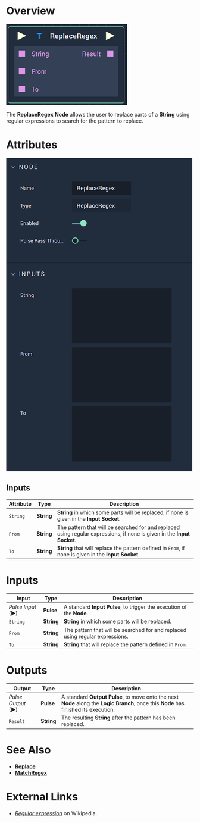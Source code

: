 # Overview

![The ReplaceRegex Node.](../../.gitbook/assets/replaceregexnode.png)

The **ReplaceRegex** **Node** allows the user to replace parts of a **String** using regular expressions to search for the pattern to replace. 

# Attributes

![The ReplaceRegex Node Attributes.](../../.gitbook/assets/replaceregexattributes.png)

## Inputs

|Attribute|Type|Description|
|---|---|---|
| `String` | **String** | **String** in which some parts will be replaced, if none is given in the **Input Socket**. |
| `From` | **String** | The pattern that will be searched for and replaced using regular expressions, if none is given in the **Input Socket**. |
| `To` | **String** | **String** that will replace the pattern defined in `From`, if none is given in the **Input Socket**. |

# Inputs

|Input|Type|Description|
|---|---|---|
|*Pulse Input* (►)|**Pulse**|A standard **Input Pulse**, to trigger the execution of the **Node**.|
| `String` | **String** | **String** in which some parts will be replaced. |
| `From` | **String** | The pattern that will be searched for and replaced using regular expressions. |
| `To` | **String** | **String** that will replace the pattern defined in `From`. |

# Outputs

|Output|Type|Description|
|---|---|---|
|*Pulse Output* (►)|**Pulse**|A standard **Output Pulse**, to move onto the next **Node** along the **Logic Branch**, once this **Node** has finished its execution.|
| `Result` | **String** | The resulting **String** after the pattern has been replaced. |

# See Also

* [**Replace**](replace.md)
* [**MatchRegex**](match-regex.md)

# External Links

* [*Regular expression*](https://en.wikipedia.org/wiki/Regular_expression) on Wikipedia.

